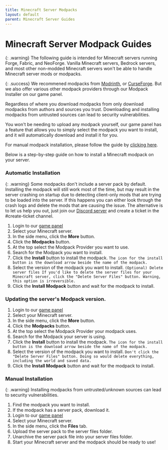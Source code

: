 ```yaml
---
title: Minecraft Server Modpacks
layout: default
parent: Minecraft Server Guides
---
```


# Minecraft Server Modpack Guides

{: .warning}
The following guide is intended for Minecraft servers running Forge, Fabric, and NeoForge. Vanilla Minecraft servers, Bedrock servers, and most other non-modded Minecraft servers won't be able to handle Minecraft server mods or modpacks.

{: .success}
We recommened modpacks from [Modrinth](https://modrinth.com/modpacks), or [CurseForge](https://www.curseforge.com/minecraft/modpacks). But we also offer various other modpack providers through our Modpack Installer on our game panel.

Regardless of where you download modpacks from only download modpacks from authors and sources you trust. Downloading and installing modpacks from untrusted sources can lead to security vulnerabilities.

You won't be needing to upload any modpack yourself, our game panel has a feature that allows you to simply select the modpack you want to install, and it will automatically download and install it for you.

For manual modpack installation, please follow the guide by [clicking here](#manual-installation).

Below is a step-by-step guide on how to install a Minecraft modpack on your server.

### Automatic Installation

{: .warning}
Some modpacks don't include a server pack by default. Installing the modpack will still work most of the time, but may result in the server crashing on startup due to detecting client-only mods that are trying to be loaded into the server. If this happens you can either look through the crash logs and delete the mods that are causing the issue. The alternative is to let us help you out, just join our [Discord server](https://apexnode.host/discord) and create a ticket in the #create-ticket channel.

1. Login to our [game panel](https://panel.apexnode.host)
2. Select your Minecraft server.
3. In the side menu, click the **More** button.
4. Click the **Modpacks** button.
5. At the top select the Modpack Provider you want to use.
6. Search for the Modpack you want to install.
7. Click the **Install** button to install the modpack. `The icon for the install button is the download arrow beside the name of the modpack.`
8. Select the version of the modpack you want to install.
`(Optional) Delete server files If you'd like to delete the server files for your Minecraft server, click the "Delete Server Files" button. Warning, this option is irreversible.`
9. Click the **Install Modpack** button and wait for the modpack to install.

### Updating the server's Modpack version.

1. Login to our [game panel](https://panel.apexnode.host)
2. Select your Minecraft server.
3. In the side menu, click the **More** button.
4. Click the **Modpacks** button.
5. At the top select the Modpack Provider your modpack uses.
6. Search for the Modpack your server is using.
7. Click the **Install** button to install the modpack. `The icon for the install button is the download arrow beside the name of the modpack.`
8. Select the version of the modpack you want to install.
`Don't click the "Delete Server Files" button. Doing so would delete everything, including the world and saved data.`
9. Click the **Install Modpack** button and wait for the modpack to install.

### Manual Installation

{: .warning}
Installing modpacks from untrusted/unknown sources can lead to security vulnerabilities.

1. Find the modpack you want to install.
2. If the modpack has a server pack, download it.
3. Login to our [game panel](https://panel.apexnode.host)
4. Select your Minecraft server.
5. In the side menu, click the **Files** tab.
6. Upload the server pack to the server files folder.
7. Unarchive the server pack file into your server files folder.
8. Start your Minecraft server and the modpack should be ready to use!